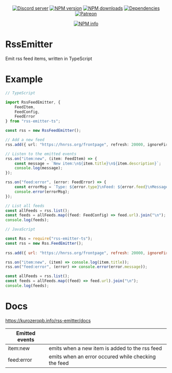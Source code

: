 <div align="center">
  <br />
  <p>
    <a href="https://discord.gg/p895czC"><img src="https://discordapp.com/api/guilds/240059867744698368/embed.png" alt="Discord server" /></a>
    <a href="https://www.npmjs.com/package/rss-emitter-ts"><img src="https://img.shields.io/npm/v/rss-emitter-ts.svg?maxAge=3600" alt="NPM version" /></a>
    <a href="https://www.npmjs.com/package/rss-emitter-ts"><img src="https://img.shields.io/npm/dt/rss-emitter-ts.svg?maxAge=3600" alt="NPM downloads" /></a>
    <a href="https://david-dm.org/KurozeroPB/rssemitter"><img src="https://img.shields.io/david/kurozeropb/rssemitter.svg?maxAge=3600" alt="Dependencies" /></a>
    <a href="https://www.patreon.com/Kurozero"><img src="https://img.shields.io/badge/donate-patreon-F96854.svg" alt="Patreon" /></a>
  </p>
  <p>
    <a href="https://nodei.co/npm/rss-emitter-ts/"><img src="https://nodei.co/npm/rss-emitter-ts.png?downloads=true&stars=true" alt="NPM info" /></a>
  </p>
</div>

# RssEmitter
Emit rss feed items, written in TypeScript

# Example
```ts
// TypeScript

import RssFeedEmitter, {
    FeedItem,
    FeedConfig,
    FeedError
} from "rss-emitter-ts";

const rss = new RssFeedEmitter();

// Add a new feed
rss.add({ url: "https://hnrss.org/frontpage", refresh: 20000, ignoreFirst: true });

// Listen to the emitted events
rss.on("item:new", (item: FeedItem) => {
    const message = `New item:\n${item.title}\n${item.description}`;
    console.log(message);
});

rss.on("feed:error", (error: FeedError) => {
    const errorMsg = `Type: ${error.type}\nFeed: ${error.feed}\nMessage: ${error.message}`;
    console.error(errorMsg);
});

// List all feeds
const allFeeds = rss.list();
const feeds = allFeeds.map((feed: FeedConfig) => feed.url).join("\n");
console.log(feeds);
```

```js
// JavaScript

const Rss = require("rss-emitter-ts");
const rss = new Rss.FeedEmitter();
 
rss.add({ url: "https://hnrss.org/frontpage", refresh: 20000, ignoreFirst: true });

rss.on("item:new", (item) => console.log(item.title));
rss.on("feed:error", (error) => console.error(error.message));

const allFeeds = rss.list();
const feeds = allFeeds.map((feed) => feed.url).join("\n");
console.log(feeds);
```

# Docs
https://kurozeropb.info/rss-emitter/docs

| Emitted events |                                                     |
|----------------|-----------------------------------------------------|
| item:new       | emits when a new item is added to the rss feed      |
| feed:error     | emits when an error occured while checking the feed |

